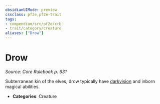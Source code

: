 ```yaml
---
obsidianUIMode: preview
cssclass: pf2e,pf2e-trait
tags:
- compendium/src/pf2e/crb
- trait/category/creature
aliases: ["Drow"]
---
```

# Drow  
*Source: Core Rulebook p. 631*  

Subterranean kin of the elves, drow typically have [darkvision](Reference/Rules/Abilities/darkvision.md) and inborn magical abilities.

- **Categories**: Creature